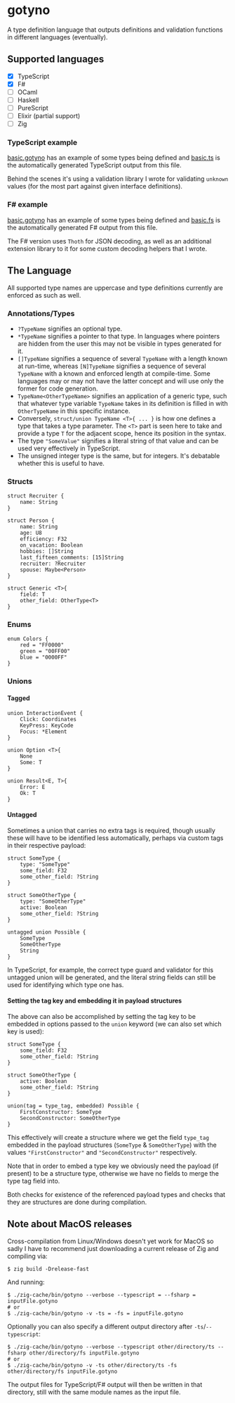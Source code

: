 # gotyno

A type definition language that outputs definitions and validation functions in
different languages (eventually).

## Supported languages

- [x] TypeScript
- [x] F#
- [ ] OCaml
- [ ] Haskell
- [ ] PureScript
- [ ] Elixir (partial support)
- [ ] Zig

### TypeScript example

[basic.gotyno](./test_files/basic.gotyno) has an example of some types being
defined and [basic.ts](./test_files/basic.ts) is the automatically generated
TypeScript output from this file.

Behind the scenes it's using a validation library I wrote for validating
`unknown` values (for the most part against given interface definitions).

### F# example

[basic.gotyno](./test_files/basic.gotyno) has an example of some types being
defined and [basic.fs](./test_files/basic.fs) is the automatically generated
F# output from this file.

The F# version uses `Thoth` for JSON decoding, as well as an additional
extension library to it for some custom decoding helpers that I wrote.

## The Language

All supported type names are uppercase and type definitions currently are
enforced as such as well.

### Annotations/Types

- `?TypeName` signifies an optional type.
- `*TypeName` signifies a pointer to that type. In languages where pointers are
  hidden from the user this may not be visible in types generated for it.
- `[]TypeName` signifies a sequence of several `TypeName` with a length known at
  run-time, whereas `[N]TypeName` signifies a sequence of several `TypeName`
  with a known and enforced length at compile-time. Some languages may or may
  not have the latter concept and will use only the former for code generation.
- `TypeName<OtherTypeName>` signifies an application of a generic type, such that
  whatever type variable `TypeName` takes in its definition is filled in with
  `OtherTypeName` in this specific instance.
- Conversely, `struct/union TypeName <T>{ ... }` is how one defines a type that
  takes a type parameter. The `<T>` part is seen here to take and provide a type
  `T` for the adjacent scope, hence its position in the syntax.
- The type `"SomeValue"` signifies a literal string of that value and can be
  used very effectively in TypeScript.
- The unsigned integer type is the same, but for integers. It's debatable
  whether this is useful to have.

### Structs

```
struct Recruiter {
    name: String
}

struct Person {
    name: String
    age: U8
    efficiency: F32
    on_vacation: Boolean
    hobbies: []String
    last_fifteen_comments: [15]String
    recruiter: ?Recruiter
    spouse: Maybe<Person>
}

struct Generic <T>{
    field: T
    other_field: OtherType<T>
}
```

### Enums

```
enum Colors {
    red = "FF0000"
    green = "00FF00"
    blue = "0000FF"
}
```

### Unions

#### Tagged

```
union InteractionEvent {
    Click: Coordinates
    KeyPress: KeyCode
    Focus: *Element
}

union Option <T>{
    None
    Some: T
}

union Result<E, T>{
    Error: E
    Ok: T
}
```

#### Untagged

Sometimes a union that carries no extra tags is required, though usually these
will have to be identified less automatically, perhaps via custom tags in their
respective payload:

```
struct SomeType {
    type: "SomeType"
    some_field: F32
    some_other_field: ?String
}

struct SomeOtherType {
    type: "SomeOtherType"
    active: Boolean
    some_other_field: ?String
}

untagged union Possible {
    SomeType
    SomeOtherType
    String
}
```

In TypeScript, for example, the correct type guard and validator for this
untagged union will be generated, and the literal string fields can still be
used for identifying which type one has.

#### Setting the tag key and embedding it in payload structures

The above can also be accomplished by setting the tag key to be embedded in
options passed to the `union` keyword (we can also set which key is used):

```
struct SomeType {
    some_field: F32
    some_other_field: ?String
}

struct SomeOtherType {
    active: Boolean
    some_other_field: ?String
}

union(tag = type_tag, embedded) Possible {
    FirstConstructor: SomeType
    SecondConstructor: SomeOtherType
}
```

This effectively will create a structure where we get the field `type_tag`
embedded in the payload structures (`SomeType` & `SomeOtherType`) with the
values `"FirstConstructor"` and `"SecondConstructor"` respectively.

Note that in order to embed a type key we obviously need the payload (if present)
to be a structure type, otherwise we have no fields to merge the type tag field
into.

Both checks for existence of the referenced payload types and checks that they
are structures are done during compilation.

## Note about MacOS releases

Cross-compilation from Linux/Windows doesn't yet work for MacOS so sadly I have
to recommend just downloading a current release of Zig and compiling via:

```
$ zig build -Drelease-fast
```

And running:

```
$ ./zig-cache/bin/gotyno --verbose --typescript = --fsharp = inputFile.gotyno
# or
$ ./zig-cache/bin/gotyno -v -ts = -fs = inputFile.gotyno
```

Optionally you can also specify a different output directory after
`-ts`/`--typescript`:

```
$ ./zig-cache/bin/gotyno --verbose --typescript other/directory/ts --fsharp other/directory/fs inputFile.gotyno
# or
$ ./zig-cache/bin/gotyno -v -ts other/directory/ts -fs other/directory/fs inputFile.gotyno
```

The output files for TypeScript/F# output will then be written in that directory,
still with the same module names as the input file.
